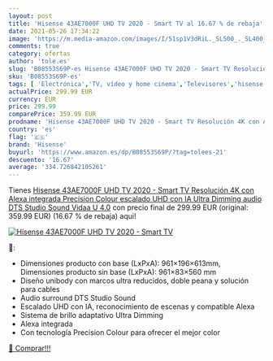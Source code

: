 ```yaml
---
layout: post
title: 'Hisense 43AE7000F UHD TV 2020 - Smart TV al 16.67 % de rebaja'
date: 2021-05-26 17:34:22
image: 'https://m.media-amazon.com/images/I/51sp1V3dRiL._SL500_._SL400_.jpg'
comments: true
category: ofertas
author: 'tole.es'
slug: 'B08553S69P-es Hisense 43AE7000F UHD TV 2020 - Smart TV Resolución 4K con...'
sku: 'B08553S69P-es'
tags: [ 'Electrónica','TV, vídeo y home cinema','Televisores','hisense','smart','tv', ]
actualPrice: 299.99 EUR
currency: EUR
price: 299.99
comparePrice: 359.99 EUR
prodname: 'Hisense 43AE7000F UHD TV 2020 - Smart TV Resolución 4K con Alexa integrada  Precision Colour  escalado UHD con IA  Ultra Dimming  audio DTS Studio Sound  Vidaa U 4.0'
country: 'es'
flag: '🇪🇸'
brand: 'Hisense'
buyurl: 'https://www.amazon.es/dp/B08553S69P/?tag=tolees-21'
descuento: '16.67'
average: '334.726842105261'
---
```


Tienes [Hisense 43AE7000F UHD TV 2020 - Smart TV Resolución 4K con Alexa integrada  Precision Colour  escalado UHD con IA  Ultra Dimming  audio DTS Studio Sound  Vidaa U 4.0](https://www.amazon.es/dp/B08553S69P/?tag=tolees-21) con precio final de  299.99 EUR (original: 359.99 EUR) (16.67 %  de rebaja) aqui!

[![Hisense 43AE7000F UHD TV 2020 - Smart TV](https://m.media-amazon.com/images/I/51sp1V3dRiL._SL500_._SL400_.jpg)](https://www.amazon.es/dp/B08553S69P/?tag=tolees-21)

🔎:

- Dimensiones producto con base (LxPxA): 961×196×613mm, Dimensiones producto sin base (LxPxA): 961×83×560 mm
- Diseño unibody con marcos ultra reducidos, doble peana y solución para cables
- Audio surround DTS Studio Sound
- Escalado UHD con IA, reconocimiento de escenas y compatible Alexa
- Sistema de brillo adaptativo Ultra Dimming
- Alexa integrada
- Con tecnología Precision Colour para ofrecer el mejor color

[🛒 Comprar!!!](https://www.amazon.es/dp/B08553S69P/?tag=tolees-21)
